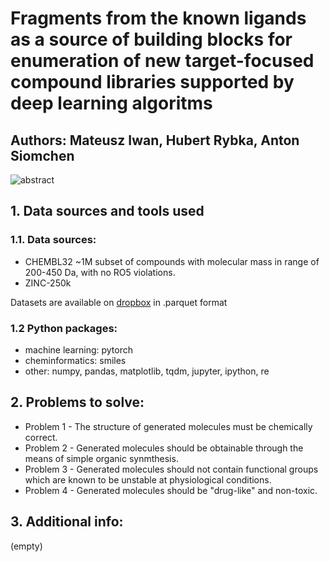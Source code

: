 # Fragments from the known ligands as a source of building blocks for enumeration of new target-focused compound libraries supported by deep learning algoritms
## Authors: Mateusz Iwan, Hubert Rybka, Anton Siomchen
![abstract](https://github.com/asiomchen/mldd23_project1/assets/126616541/f1b73205-6046-49c1-a03b-a0cac37861f5)
##  1. Data sources and tools used
### 1.1.  Data sources:
* CHEMBL32
  ~1M subset of compounds with molecular mass in range of 200-450 Da, with no RO5 violations.
* ZINC-250k

Datasets are available on [dropbox](https://www.dropbox.com/sh/7sop2qzz4n38o06/AAA1QXeD3cXO__02RnmsVV-Aa?dl=0) in .parquet format
### 1.2 Python packages:
* machine learning: pytorch
* cheminformatics: smiles
* other: numpy, pandas, matplotlib, tqdm, jupyter, ipython, re
## 2. Problems to solve:
- Problem 1 - The structure of generated molecules must be chemically correct.
- Problem 2 - Generated molecules should be obtainable through the means of simple organic synmthesis.
- Problem 3 - Generated molecules should not contain functional groups which are known to be unstable at physiological conditions.
- Problem 4 - Generated molecules should be "drug-like" and non-toxic.

## 3. Additional info:
(empty)
